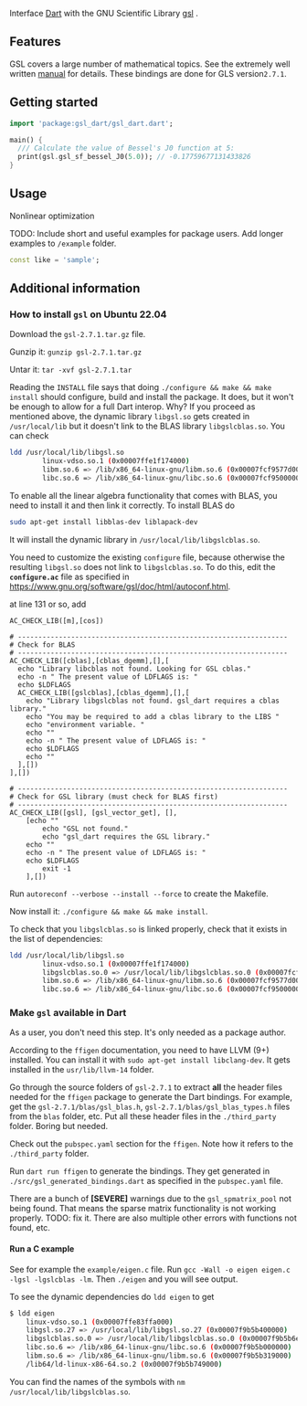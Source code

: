 Interface [Dart](https://dart.dev/) with the GNU Scientific Library 
[gsl](https://www.gnu.org/software/gsl/) .

## Features
GSL covers a large number of mathematical topics.  See the extremely well 
written [manual](https://www.gnu.org/software/gsl/doc/html/index.html) for 
details.  These bindings are done for GLS version```2.7.1```.


## Getting started

```dart
import 'package:gsl_dart/gsl_dart.dart';

main() {
  /// Calculate the value of Bessel's J0 function at 5:  
  print(gsl.gsl_sf_bessel_J0(5.0)); // -0.17759677131433826  
}
```

## Usage

Nonlinear optimization 


TODO: Include short and useful examples for package users. Add longer examples
to `/example` folder. 

```dart
const like = 'sample';
```

## Additional information


### How to install `gsl` on Ubuntu 22.04

Download the `gsl-2.7.1.tar.gz` file. 

Gunzip it: `gunzip gsl-2.7.1.tar.gz`

Untar it: `tar -xvf gsl-2.7.1.tar`

Reading the `INSTALL` file says that doing `./configure && make && make install` should configure, build and install the package.  It does, but it won't be enough to allow for 
a full Dart interop.  Why?  If you proceed as mentioned above, the dynamic library `libgsl.so` gets created in `/usr/local/lib` but it doesn't link to the BLAS library `libgslcblas.so`.  You can check  
```bash
ldd /usr/local/lib/libgsl.so
        linux-vdso.so.1 (0x00007ffe1f174000)
        libm.so.6 => /lib/x86_64-linux-gnu/libm.so.6 (0x00007fcf9577d000)
        libc.so.6 => /lib/x86_64-linux-gnu/libc.so.6 (0x00007fcf95000000)
```

To enable all the linear algebra functionality that comes with BLAS, you need to install it and then link it correctly.  To install BLAS do 
```bash
sudo apt-get install libblas-dev liblapack-dev
```
It will install the dynamic library in `/usr/local/lib/libgslcblas.so`.


You need to customize the existing `configure` file, because otherwise the resulting `libgsl.so` does not link to `libgslcblas.so`.  To do this, edit the **`configure.ac`** file  as specified in https://www.gnu.org/software/gsl/doc/html/autoconf.html. 

at line 131 or so, add
```
AC_CHECK_LIB([m],[cos])

# ------------------------------------------------------------------
# Check for BLAS
# ------------------------------------------------------------------
AC_CHECK_LIB([cblas],[cblas_dgemm],[],[
  echo "Library libcblas not found. Looking for GSL cblas." 
  echo -n " The present value of LDFLAGS is: " 
  echo $LDFLAGS
  AC_CHECK_LIB([gslcblas],[cblas_dgemm],[],[
    echo "Library libgslcblas not found. gsl_dart requires a cblas library." 
    echo "You may be required to add a cblas library to the LIBS "
    echo "environment variable. "
    echo ""
    echo -n " The present value of LDFLAGS is: " 
    echo $LDFLAGS
    echo ""
  ],[])
],[])

# ------------------------------------------------------------------
# Check for GSL library (must check for BLAS first)
# ------------------------------------------------------------------
AC_CHECK_LIB([gsl], [gsl_vector_get], [], 
	[echo ""
        echo "GSL not found."
        echo "gsl_dart requires the GSL library."
	echo ""
	echo -n " The present value of LDFLAGS is: " 
	echo $LDFLAGS
        exit -1
	],[])
```

Run `autoreconf --verbose --install --force` to create the Makefile. 

Now install it: `./configure && make && make install`.  

To check that you `libgslcblas.so` is linked properly, check that it exists in the list of dependencies: 
```bash
ldd /usr/local/lib/libgsl.so
        linux-vdso.so.1 (0x00007ffe1f174000)
        libgslcblas.so.0 => /usr/local/lib/libgslcblas.so.0 (0x00007fcf95879000)
        libm.so.6 => /lib/x86_64-linux-gnu/libm.so.6 (0x00007fcf9577d000)
        libc.so.6 => /lib/x86_64-linux-gnu/libc.so.6 (0x00007fcf95000000)
```


### Make `gsl` available in Dart

As a user, you don't need this step.  It's only needed as a package author.

According to the `ffigen` documentation, you need to have LLVM (9+) installed.  You can install it with `sudo apt-get install libclang-dev`.  It gets installed in the `usr/lib/llvm-14` folder. 

Go through the source folders of `gsl-2.7.1` to extract **all** the header files needed for the `ffigen` package to generate the Dart bindings.  For example, get the `gsl-2.7.1/blas/gsl_blas.h`, `gsl-2.7.1/blas/gsl_blas_types.h` files from the `blas` folder, etc.   Put all these header files in the `./third_party` folder.  Boring but needed. 

Check out the `pubspec.yaml` section for the `ffigen`.  Note how it refers to the `./third_party` folder. 

Run ```dart run ffigen``` to generate the bindings.  They get generated in `./src/gsl_generated_bindings.dart` as specified in the `pubspec.yaml` file. 

There are a bunch of **[SEVERE]** warnings due to the `gsl_spmatrix_pool` not being found.  That means the sparse matrix functionality is not working properly.  TODO: fix it.   There are also multiple other errors with functions not found, etc. 


#### Run a C example

See for example the `example/eigen.c` file.  Run `gcc -Wall -o eigen eigen.c -lgsl -lgslcblas -lm`.  Then `./eigen` and you will see output.

To see the dynamic dependencies do `ldd eigen` to get
```bash
$ ldd eigen
    linux-vdso.so.1 (0x00007ffe83ffa000)
    libgsl.so.27 => /usr/local/lib/libgsl.so.27 (0x00007f9b5b400000)
    libgslcblas.so.0 => /usr/local/lib/libgslcblas.so.0 (0x00007f9b5b6eb000)
    libc.so.6 => /lib/x86_64-linux-gnu/libc.so.6 (0x00007f9b5b000000)
    libm.so.6 => /lib/x86_64-linux-gnu/libm.so.6 (0x00007f9b5b319000)
    /lib64/ld-linux-x86-64.so.2 (0x00007f9b5b749000)
``` 
You can find the names of the symbols with `nm /usr/local/lib/libgslcblas.so`.




